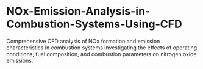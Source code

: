 # NOx-Emission-Analysis-in-Combustion-Systems-Using-CFD
Comprehensive CFD analysis of NOx formation and emission characteristics in combustion systems investigating the effects of operating conditions, fuel composition, and combustion parameters on nitrogen oxide emissions.
